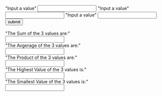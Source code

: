 
<form name="form">
  "Input a value"
  <input type="number" name="fnum1">
  "Input a value"
  <input type="number" name="fnum2">
  "Input a value"
  <input type="number" name="fnum3">
 <input type="button" value="submit" onclick="calculation()">
  <br>
  <br>
 "The Sum of the 3 values are:"
  <br>
  <input type="number" name="result1">
  <br>
 "The Avgerage of the 3 values are:" 
  <br>
  <input type="number" name="result2">
  <br>
 "The Product of the 3 values are:" 
  <br>
  <input type="number" name="result3">
  <br>
 "The Highest Value of the 3 values is:"
  <br>
  <input type="number" name="result4">
  <br>
 "The Smallest Value of the 3 values is:"
  <br>
  <input type="number" name="result5">
</form>
